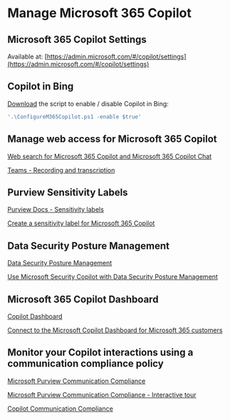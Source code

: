 # Manage Microsoft 365 Copilot

## Microsoft 365 Copilot Settings

Available at: [https://admin.microsoft.com/#/copilot/settings](https://admin.microsoft.com/#/copilot/settings)

## Copilot in Bing

[Download](https://download.microsoft.com/download/8/9/d/89d41212-7ece-414c-b6d3-f4ecb070c613/ConfigureM365Copilot.ps1) the script to enable / disable Copilot in Bing:

```powershell
'.\ConfigureM365Copilot.ps1 -enable $true'
```

## Manage web access for Microsoft 365 Copilot

[Web search for Microsoft 365 Copilot and Microsoft 365 Copilot Chat](https://admin.microsoft.com/Adminportal/Home#/copilot/settings/DataAccess)

[Teams - Recording and transcription](https://admin.teams.microsoft.com/policies/meetings/edit/R2xvYmFs?action=showGlobalPolicy&id=copilotTranscriptMode)

## Purview Sensitivity Labels

[Purview Docs - Sensitivity labels](https://learn.microsoft.com/en-us/purview/sensitivity-labels)

[Create a sensitivity label for Microsoft 365 Copilot](https://purview.microsoft.com/informationprotection/informationprotectionlabels/sensitivitylabels)

## Data Security Posture Management

[Data Security Posture Management](https://learn.microsoft.com/en-us/purview/data-security-posture-management)

[Use Microsoft Security Copilot with Data Security Posture Management](https://learn.microsoft.com/en-us/purview/data-security-posture-management-copilot)

## Microsoft 365 Copilot Dashboard

[Copilot Dashboard](https://insights.cloud.microsoft/#/CopilotDashboard/)

[Connect to the Microsoft Copilot Dashboard for Microsoft 365 customers](https://learn.microsoft.com/en-us/viva/insights/org-team-insights/copilot-dashboard)

## Monitor your Copilot interactions using a communication compliance policy

[Microsoft Purview Communication Compliance](https://learn.microsoft.com/en-us/purview/communication-compliance)

[Microsoft Purview Communication Compliance - Interactive tour](https://mslearn.cloudguides.com/guides/Get%20started%20with%20Microsoft%20Purview%20Communication%20Compliance)

[Copilot Communication Compliance](https://purview.microsoft.com/cc/overview)
